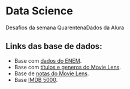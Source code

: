 # Data Science
Desafios da semana QuarentenaDados da Alura

## Links das base de dados:

- Base com [dados do ENEM](https://raw.githubusercontent.com/guilhermesilveira/enem-2018/master/MICRODADOS_ENEM_2018_SAMPLE_43278.csv).
- Base com [títulos e generos do Movie Lens](https://raw.githubusercontent.com/alura-cursos/introducao-a-data-science/master/aula0/ml-latest-small/movies.csv).
- Base de [notas do Movie Lens](https://raw.githubusercontent.com/alura-cursos/introducao-a-data-science/master/aula0/ml-latest-small/ratings.csv).
- Base [IMDB 5000](https://gist.githubusercontent.com/guilhermesilveira/24e271e68afe8fd257911217b88b2e07/raw/e70287fb1dcaad4215c3f3c9deda644058a616bc/movie_metadata.csv).
